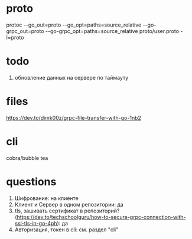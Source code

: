 # proto

protoc --go_out=proto --go_opt=paths=source_relative --go-grpc_out=proto --go-grpc_opt=paths=source_relative proto/user.proto -I=proto

# todo
1. обновление данных на сервере по таймауту

# files
https://dev.to/dimk00z/grpc-file-transfer-with-go-1nb2

# cli
cobra/bubble tea

# questions
1. Шифрование: на клиенте
2. Клиент и Сервер в одном репозитории: да 
3. tls, зашивать сертификат в репозиторий? (https://dev.to/techschoolguru/how-to-secure-grpc-connection-with-ssl-tls-in-go-4ph): да
4. Авторизация, токен в cli: см. раздел "cli"